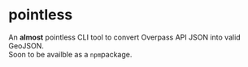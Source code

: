 # pointless
An **almost** pointless CLI tool to convert Overpass API JSON into valid GeoJSON.  
Soon to be availble as a ```npm```package.
